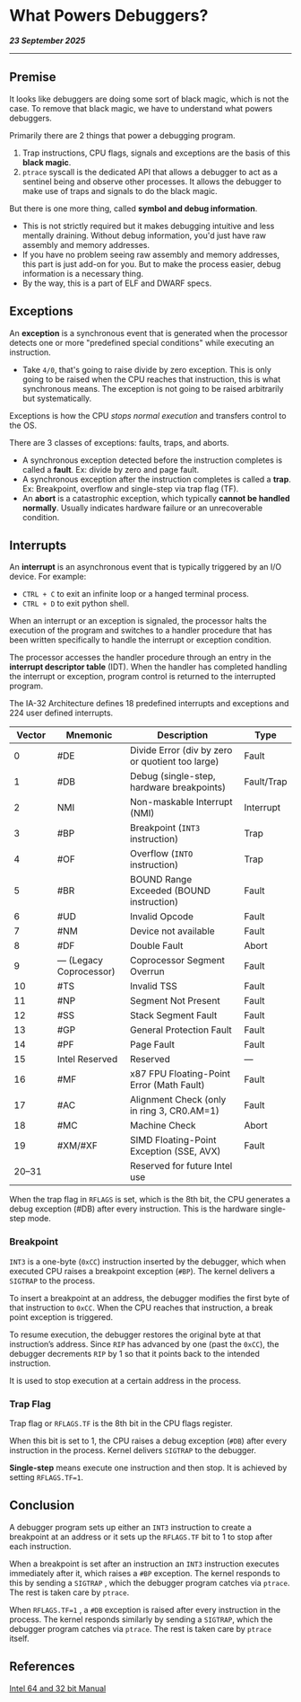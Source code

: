 # What Powers Debuggers?

_**23 September 2025**_

***

## Premise

It looks like debuggers are doing some sort of black magic, which is not the case. To remove that black magic, we have to understand what powers debuggers.

Primarily there are 2 things that power a debugging program.

1. Trap instructions, CPU flags, signals and exceptions are the basis of this **black magic**.
2. `ptrace` syscall is the dedicated API that allows a debugger to act as a sentinel being and observe other processes. It allows the debugger to make use of traps and signals to do the black magic.

But there is one more thing, called **symbol and debug information**.

* This is not strictly required but it makes debugging intuitive and less mentally draining. Without debug information, you'd just have raw assembly and memory addresses.
* If you have no problem seeing raw assembly and memory addresses, this part is just add-on for you. But to make the process easier, debug information is a necessary thing.
* By the way, this is a part of ELF and DWARF specs.

## Exceptions

An **exception** is a synchronous event that is generated when the processor detects one or more "predefined special conditions" while executing an instruction.

* Take `4/0`, that's going to raise divide by zero exception. This is only going to be raised when the CPU reaches that instruction, this is what synchronous means. The exception is not going to be raised arbitrarily but systematically.

Exceptions is how the CPU _stops normal execution_ and transfers control to the OS.

There are 3 classes of exceptions: faults, traps, and aborts.

* A synchronous exception detected before the instruction completes is called a **fault**. Ex: divide by zero and page fault.
* A synchronous exception after the instruction completes is called a **trap**. Ex: Breakpoint, overflow and single-step via trap flag (TF).
* An **abort** is a catastrophic exception, which typically **cannot be handled normally**. Usually indicates hardware failure or an unrecoverable condition.

## Interrupts

An **interrupt** is an asynchronous event that is typically triggered by an I/O device. For example:

* `CTRL + C` to exit an infinite loop or a hanged terminal process.
* `CTRL + D` to exit python shell.

When an interrupt or an exception is signaled, the processor halts the execution of the program and switches to a handler procedure that has been written specifically to handle the interrupt or exception condition.

The processor accesses the handler procedure through an entry in the **interrupt descriptor table** (IDT). When the handler has completed handling the interrupt or exception, program control is returned to the interrupted program.

The IA-32 Architecture defines 18 predefined interrupts and exceptions and 224 user defined interrupts.

<table><thead><tr><th width="84">Vector</th><th width="139">Mnemonic</th><th width="404">Description</th><th>Type</th></tr></thead><tbody><tr><td>0</td><td>#DE</td><td>Divide Error (div by zero or quotient too large)</td><td>Fault</td></tr><tr><td>1</td><td>#DB</td><td>Debug (single-step, hardware breakpoints)</td><td>Fault/Trap</td></tr><tr><td>2</td><td>NMI</td><td>Non-maskable Interrupt (NMI)</td><td>Interrupt</td></tr><tr><td>3</td><td>#BP</td><td>Breakpoint (<code>INT3</code> instruction)</td><td>Trap</td></tr><tr><td>4</td><td>#OF</td><td>Overflow (<code>INTO</code> instruction)</td><td>Trap</td></tr><tr><td>5</td><td>#BR</td><td>BOUND Range Exceeded (BOUND instruction)</td><td>Fault</td></tr><tr><td>6</td><td>#UD</td><td>Invalid Opcode</td><td>Fault</td></tr><tr><td>7</td><td>#NM</td><td>Device not available</td><td>Fault</td></tr><tr><td>8</td><td>#DF</td><td>Double Fault</td><td>Abort</td></tr><tr><td>9</td><td>— (Legacy Coprocessor)</td><td>Coprocessor Segment Overrun</td><td>Fault</td></tr><tr><td>10</td><td>#TS</td><td>Invalid TSS</td><td>Fault</td></tr><tr><td>11</td><td>#NP</td><td>Segment Not Present</td><td>Fault</td></tr><tr><td>12</td><td>#SS</td><td>Stack Segment Fault</td><td>Fault</td></tr><tr><td>13</td><td>#GP</td><td>General Protection Fault</td><td>Fault</td></tr><tr><td>14</td><td>#PF</td><td>Page Fault</td><td>Fault</td></tr><tr><td>15</td><td>Intel Reserved</td><td>Reserved</td><td>—</td></tr><tr><td>16</td><td>#MF</td><td>x87 FPU Floating-Point Error (Math Fault)</td><td>Fault</td></tr><tr><td>17</td><td>#AC</td><td>Alignment Check (only in ring 3, CR0.AM=1)</td><td>Fault</td></tr><tr><td>18</td><td>#MC</td><td>Machine Check</td><td>Abort</td></tr><tr><td>19</td><td>#XM/#XF</td><td>SIMD Floating-Point Exception (SSE, AVX)</td><td>Fault</td></tr><tr><td>20–31</td><td></td><td>Reserved for future Intel use</td><td></td></tr></tbody></table>

When the trap flag in `RFLAGS` is set, which is the 8th bit, the CPU generates a debug exception (#DB) after every instruction. This is the hardware single-step mode.

### Breakpoint

`INT3` is a one-byte (`0xCC`) instruction inserted by the debugger, which when executed CPU raises a breakpoint exception (`#BP`). The kernel delivers a `SIGTRAP` to the process.

To insert a breakpoint at an address, the debugger modifies the first byte of that instruction to `0xCC`. When the CPU reaches that instruction, a break point exception is triggered.

To resume execution, the debugger restores the original byte at that instruction’s address. Since `RIP` has advanced by one (past the `0xCC`), the debugger decrements `RIP` by 1 so that it points back to the intended instruction.

It is used to stop execution at a certain address in the process.

### Trap Flag

Trap flag or `RFLAGS.TF` is the 8th bit in the CPU flags register.

When this bit is set to 1, the CPU raises a debug exception (`#DB`) after every instruction in the process. Kernel delivers `SIGTRAP` to the debugger.

**Single-step** means execute one instruction and then stop. It is achieved by setting `RFLAGS.TF=1`.

## Conclusion

A debugger program sets up either an `INT3` instruction to create a breakpoint at an address or it sets up the `RFLAGS.TF` bit to 1 to stop after each instruction.

When a breakpoint is set after an instruction an `INT3` instruction executes immediately after it, which raises a `#BP` exception. The kernel responds to this by sending a `SIGTRAP` , which the debugger program catches via `ptrace`. The rest is taken care by `ptrace`.

When `RFLAGS.TF=1` , a `#DB` exception is raised after every instruction in the process. The kernel responds similarly by sending a `SIGTRAP`, which the debugger program catches via `ptrace`. The rest is taken care by `ptrace` itself.

## References

[Intel 64 and 32 bit Manual](https://cdrdv2.intel.com/v1/dl/getContent/671200)
